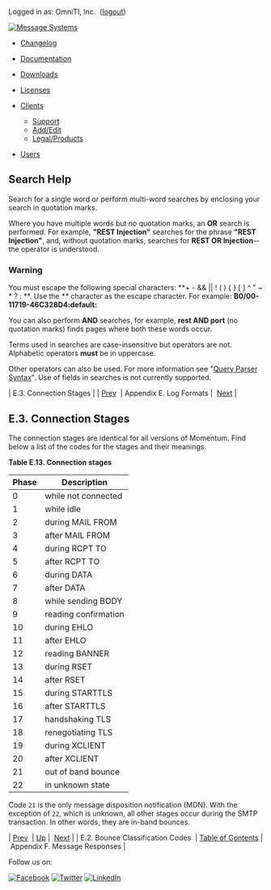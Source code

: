Logged in as: OmniTI, Inc.  ([logout](https://support.messagesystems.com/logout.php))

[![Message Systems](https://support.messagesystems.com/images/ms-white205.png)](https://support.messagesystems.com/start.php) 

*   [Changelog](https://support.messagesystems.com/start.php?show=changelog)
*   [Documentation](https://support.messagesystems.com/docs/)
*   [Downloads](https://support.messagesystems.com/start.php)

*   [Licenses](https://support.messagesystems.com/license_summary.php)
*   <a href="">Clients</a>
    *   [Support](https://support.messagesystems.com/cs.php)
    *   [Add/Edit](https://support.messagesystems.com/edit_client.php)
    *   [Legal/Products](https://support.messagesystems.com/edit_products.php)
*   [Users](https://support.messagesystems.com/edit_customer.php)

## Search Help

Search for a single word or perform multi-word searches by enclosing your search in quotation marks.

Where you have multiple words but no quotation marks, an **OR** search is performed. For example, **"REST Injection"** searches for the phrase **"REST Injection"**, and, without quotation marks, searches for **REST OR Injection**--the operator is understood.

### Warning

You must escape the following special characters: **+ - && || ! ( ) { } [ ] ^ " ~ * ? : \**. Use the **\** character as the escape character. For example: **B0/00-11719-46C328D4\:default\:**

You can also perform **AND** searches, for example, **rest AND port** (no quotation marks) finds pages where both these words occur.

Terms used in searches are case-insensitive but operators are not. Alphabetic operators **must** be in uppercase.

Other operators can also be used. For more information see "[Query Parser Syntax](https://lucene.apache.org/core/old_versioned_docs/versions/3_0_0/queryparsersyntax.html)". Use of fields in searches is not currently supported.

| E.3. Connection Stages |
| [Prev](bounce_logger.classification.codes.php)  | Appendix E. Log Formats |  [Next](responses.php) |

## E.3. Connection Stages

The connection stages are identical for all versions of Momentum. Find below a list of the codes for the stages and their meanings.

<a name="table.log_formats.connection.stages"></a>

**Table E.13. Connection stages**

| Phase | Description |
| --- | --- |
| 0 | while not connected |
| 1 | while idle |
| 2 | during MAIL FROM |
| 3 | after MAIL FROM |
| 4 | during RCPT TO |
| 5 | after RCPT TO |
| 6 | during DATA |
| 7 | after DATA |
| 8 | while sending BODY |
| 9 | reading confirmation |
| 10 | during EHLO |
| 11 | after EHLO |
| 12 | reading BANNER |
| 13 | during RSET |
| 14 | after RSET |
| 15 | during STARTTLS |
| 16 | after STARTTLS |
| 17 | handshaking TLS |
| 18 | renegotiating TLS |
| 19 | during XCLIENT |
| 20 | after XCLIENT |
| 21 | out of band bounce |
| 22 | in unknown state |

Code `21` is the only message disposition notification (MDN). With the exception of `22`, which is unknown, all other stages occur during the SMTP transaction. In other words, they are in-band bounces.

| [Prev](bounce_logger.classification.codes.php)  | [Up](log_formats.php) |  [Next](responses.php) |
| E.2. Bounce Classification Codes  | [Table of Contents](index.php) |  Appendix F. Message Responses |

Follow us on:

[![Facebook](https://support.messagesystems.com/images/icon-facebook.png)](http://www.facebook.com/messagesystems) [![Twitter](https://support.messagesystems.com/images/icon-twitter.png)](http://twitter.com/#!/MessageSystems) [![LinkedIn](https://support.messagesystems.com/images/icon-linkedin.png)](http://www.linkedin.com/company/message-systems)